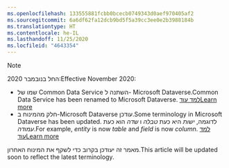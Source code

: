 ```yaml
---
ms.openlocfilehash: 133555881fcbb0bcecb0749343d0aef970405af2
ms.sourcegitcommit: 6a6df62fa12dcb9bd5f5a39cc3ee0e2b3988184b
ms.translationtype: HT
ms.contentlocale: he-IL
ms.lasthandoff: 11/25/2020
ms.locfileid: "4643354"
---
```

> [!NOTE]
> <span data-ttu-id="b8d0b-101">החל בנובמבר 2020:</span><span class="sxs-lookup"><span data-stu-id="b8d0b-101">Effective November 2020:</span></span>
> - <span data-ttu-id="b8d0b-102">שמו של Common Data Service השתנה ל- Microsoft Dataverse.</span><span class="sxs-lookup"><span data-stu-id="b8d0b-102">Common Data Service has been renamed to Microsoft Dataverse.</span></span> [<span data-ttu-id="b8d0b-103">למד עוד</span><span class="sxs-lookup"><span data-stu-id="b8d0b-103">Learn more</span></span>](https://aka.ms/PAuAppBlog)
> - <span data-ttu-id="b8d0b-104">חלק מהמינוח ב-Microsoft Dataverse עודכן.</span><span class="sxs-lookup"><span data-stu-id="b8d0b-104">Some terminology in Microsoft Dataverse has been updated.</span></span> <span data-ttu-id="b8d0b-105">לדוגמה, *ישות* היא כעת *טבלה* ו *שדה* הוא כעת *עמודה*.</span><span class="sxs-lookup"><span data-stu-id="b8d0b-105">For example, *entity* is now *table* and *field* is now *column*.</span></span> [<span data-ttu-id="b8d0b-106">למד עוד</span><span class="sxs-lookup"><span data-stu-id="b8d0b-106">Learn more</span></span>](https://go.microsoft.com/fwlink/?linkid=2147247)
>
> <span data-ttu-id="b8d0b-107">מאמר זה יעודכן בקרוב כדי לשקף את המינוח האחרון.</span><span class="sxs-lookup"><span data-stu-id="b8d0b-107">This article will be updated soon to reflect the latest terminology.</span></span>

